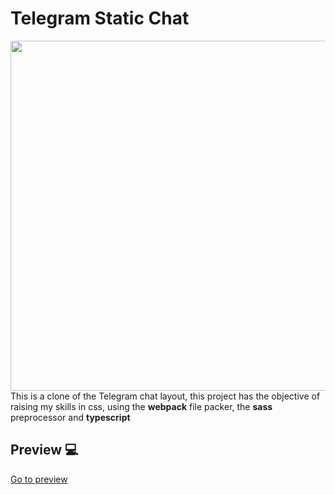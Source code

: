 # Telegram Static Chat

<img width="560" style="display:block; margin-left:auto; margin-right:auto; border-radius: .2em" src="https://repository-images.githubusercontent.com/451166195/4087b6cc-33ab-4a94-b146-9c55037e5649"></img>
This is a clone of the Telegram chat layout, this project has the objective of raising my skills in css, using the **webpack** file packer, the **sass** preprocessor and **typescript**

## Preview 💻

<a href="#">Go to preview</a>
